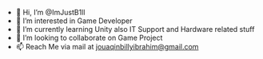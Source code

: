 - 👋 Hi, I’m @ImJustB1ll
- 👀 I’m interested in Game Developer
- 🌱 I’m currently learning Unity also IT Support and Hardware related stuff
- 💞️ I’m looking to collaborate on Game Project
- 📫 Reach Me via mail at jouaqinbillyibrahim@gmail.com
